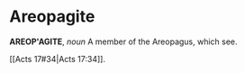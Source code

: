 # Areopagite

**AREOP'AGITE**, _noun_ A member of the Areopagus, which see.

[[Acts 17#34|Acts 17:34]].
